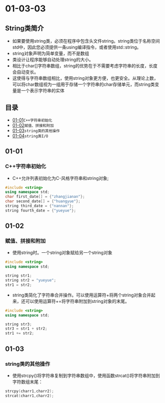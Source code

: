 # 01-03-03
## String类简介

* 如果要使用string类，必须在程序中包含头文件string。string类位于名称空间std中，因此您必须提供一条using编译指令，或者使用std::string。
* string对象声明为简单变量，而不是数组
* 类设计让程序能够自动处理string的大小。
* 相比于char[]字符串数组，string的优势在于不需要考虑字符串的长度，长度会自动变长。
* 这使得与字符串数组相比，使用string对象更方便，也更安全。从理论上数，可以将char数组视为一组用于存储一个字符串的char存储单元，而string类变量是一个表示字符串的实体

## 目录
* [01-01](https://github.com/TYRMars/AlgorithmLearn/tree/master/CppLearn/01-03-03#01-01)`C++字符串初始化`
* [01-02](https://github.com/TYRMars/AlgorithmLearn/tree/master/CppLearn/01-03-03#01-02)`赋值、拼接和附加`
* [01-03](https://github.com/TYRMars/AlgorithmLearn/tree/master/CppLearn/01-03-03#01-03)`string类的其他操作`
* [01-04](https://github.com/TYRMars/AlgorithmLearn/tree/master/CppLearn/01-03-03#01-04)`string类I/O`

## 01-01
### C++字符串初始化

* C++允许列表初始化为C-风格字符串和string对象;

```Cpp
#include <string>
using namespace std;
char first_date[] = {"zhangjianan"};
char second_date[] = {"huangyue"};
string third_date = {"nannan"};
string fourth_date = {"yueyue"};
```

## 01-02
### 赋值、拼接和附加

* 使用string时。一个string对象赋给另一个string对象

```Cpp
#include <string>
using namespace std;

string str1;
string str2 = "yueyue";
str1 = str2;
```

* string类简化了字符串合并操作。可以使用运算符+将两个string对象合并起来，还可以使用运算符+=将字符串附加到string对象的末尾。

```Cpp
#include <string>
using namespace std;

string str3;
str3 = str1 + str2;
str1 += str2;
```

## 01-03
### string类的其他操作

* 使用strcpy()将字符串复制到字符串数组中，使用函数strcat()将字符串附加到字符数组末尾：

```Cpp
strcpy(charr1,charr2);
strcat(charr1,charr2);
```
